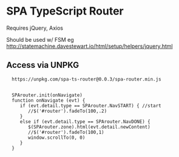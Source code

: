 
# SPA TypeScript Router 

Requires jQuery, Axios 

Should be used w/ FSM eg http://statemachine.davestewart.io/html/setup/helpers/jquery.html

## Access via UNPKG
      https://unpkg.com/spa-ts-router@0.0.3/spa-router.min.js


      SPArouter.init(onNavigate)
      function onNavigate (evt) {
         if (evt.detail.type == SPArouter.NavSTART) { //start
            //$('#router').fadeTo(100,.2)
         }
         else if (evt.detail.type == SPArouter.NavDONE) {
            $(SPArouter.zone).html(evt.detail.newContent)
            //$('#router').fadeTo(100,1)
            window.scrollTo(0, 0)
         }
      }